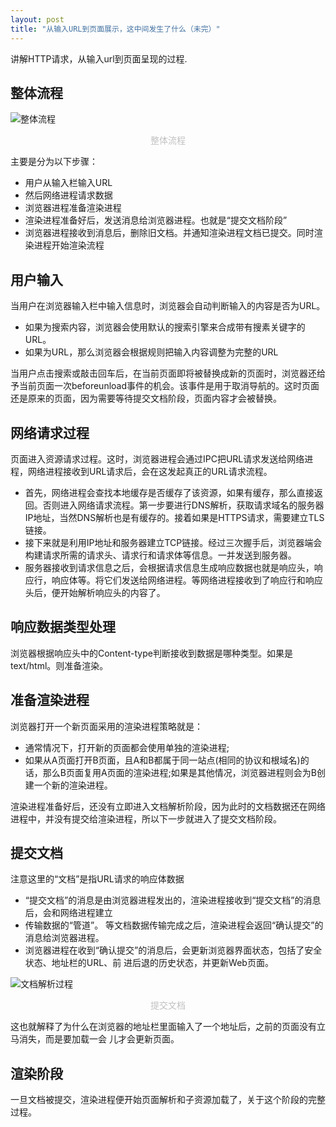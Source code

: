 ```yaml
---
layout: post
title: "从输入URL到页面展示，这中间发生了什么（未完）"
---
```


讲解HTTP请求，从输入url到页面呈现的过程.

## 整体流程

![整体流程](../../../images/url1.png)
<center style="font-size:14px;color:#C0C0C0;">整体流程</center> 

主要是分为以下步骤：

* 用户从输入栏输入URL
* 然后网络进程请求数据
* 浏览器进程准备渲染进程
* 渲染进程准备好后，发送消息给浏览器进程。也就是“提交文档阶段”
* 浏览器进程接收到消息后，删除旧文档。并通知渲染进程文档已提交。同时渲染进程开始渲染流程


## 用户输入
当用户在浏览器输入栏中输入信息时，浏览器会自动判断输入的内容是否为URL。

* 如果为搜索内容，浏览器会使用默认的搜索引擎来合成带有搜素关键字的URL。
* 如果为URL，那么浏览器会根据规则把输入内容调整为完整的URL

当用户点击搜索或敲击回车后，在当前页面即将被替换成新的页面时，浏览器还给予当前页面一次beforeunload事件的机会。该事件是用于取消导航的。这时页面还是原来的页面，因为需要等待提交文档阶段，页面内容才会被替换。

## 网络请求过程
页面进入资源请求过程。这时，浏览器进程会通过IPC把URL请求发送给网络进程，网络进程接收到URL请求后，会在这发起真正的URL请求流程。

* 首先，网络进程会查找本地缓存是否缓存了该资源，如果有缓存，那么直接返回。否则进入网络请求流程。第一步要进行DNS解析，获取请求域名的服务器IP地址，当然DNS解析也是有缓存的。接着如果是HTTPS请求，需要建立TLS链接。
* 接下来就是利用IP地址和服务器建立TCP链接。经过三次握手后，浏览器端会构建请求所需的请求头、请求行和请求体等信息。一并发送到服务器。
* 服务器接收到请求信息之后，会根据请求信息生成响应数据也就是响应头，响应行，响应体等。将它们发送给网络进程。等网络进程接收到了响应行和响应头后，便开始解析响应头的内容了。

## 响应数据类型处理
浏览器根据响应头中的Content-type判断接收到数据是哪种类型。如果是text/html。则准备渲染。

## 准备渲染进程
浏览器打开一个新⻚面采用的渲染进程策略就是：

* 通常情况下，打开新的⻚面都会使用单独的渲染进程;
* 如果从A⻚面打开B⻚面，且A和B都属于同一站点(相同的协议和根域名)的话，那么B⻚面复用A⻚面的渲染进程;如果是其他情况，浏览器进程则会为B创建一个新的渲染进程。

渲染进程准备好后，还没有立即进入文档解析阶段，因为此时的文档数据还在网络进程中，并没有提交给渲染进程，所以下一步就进入了提交文档阶段。

## 提交文档
注意这里的“文档”是指URL请求的响应体数据

* “提交文档”的消息是由浏览器进程发出的，渲染进程接收到“提交文档”的消息后，会和网络进程建立
* 传输数据的“管道”。 等文档数据传输完成之后，渲染进程会返回“确认提交”的消息给浏览器进程。
* 浏览器进程在收到“确认提交”的消息后，会更新浏览器界面状态，包括了安全状态、地址栏的URL、前 进后退的历史状态，并更新Web⻚面。

![文档解析过程](../../../images/url2.png)
<center style="font-size:14px;color:#C0C0C0;">提交文档</center> 

这也就解释了为什么在浏览器的地址栏里面输入了一个地址后，之前的⻚面没有立⻢消失，而是要加载一会 儿才会更新⻚面。
## 渲染阶段
一旦文档被提交，渲染进程便开始⻚面解析和子资源加载了，关于这个阶段的完整过程。
